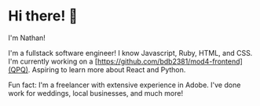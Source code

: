 # Hi there! 👋

I'm Nathan!

I'm a fullstack software engineer! 
I know Javascript, Ruby, HTML, and CSS. 
I'm currently working on a [https://github.com/bdb2381/mod4-frontend](QPQ).
Aspiring to learn more about React and Python.

Fun fact: I'm a freelancer with extensive experience in Adobe. I've done work for weddings, local businesses, and much more!

<!--
**hellonathanchung/hellonathanchung** is a ✨ _special_ ✨ repository because its `README.md` (this file) appears on your GitHub profile.


- 🔭 I’m currently working on a b
- 🌱 I’m currently learning ...
- 👯 I’m looking to collaborate on ...
- 🤔 I’m looking for help with ...
- 💬 Ask me about ...
- 📫 How to reach me: ...
- 😄 Pronouns: ...
- ⚡ Fun fact: ...
-->
